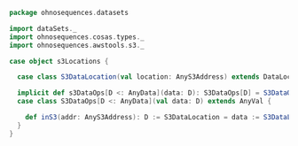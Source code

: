 
```scala
package ohnosequences.datasets

import dataSets._
import ohnosequences.cosas.types._
import ohnosequences.awstools.s3._

case object s3Locations {

  case class S3DataLocation(val location: AnyS3Address) extends DataLocation[AnyS3Address]

  implicit def s3DataOps[D <: AnyData](data: D): S3DataOps[D] = S3DataOps(data)
  case class S3DataOps[D <: AnyData](val data: D) extends AnyVal {

    def inS3(addr: AnyS3Address): D := S3DataLocation = data := S3DataLocation(addr)
  }
}

```




[main/scala/dataSets.scala]: dataSets.scala.md
[main/scala/fileData.scala]: fileData.scala.md
[main/scala/fileLocations.scala]: fileLocations.scala.md
[main/scala/illumina.scala]: illumina.scala.md
[main/scala/s3Locations.scala]: s3Locations.scala.md
[test/scala/Datasets.scala]: ../../test/scala/Datasets.scala.md
[test/scala/FileData.scala]: ../../test/scala/FileData.scala.md